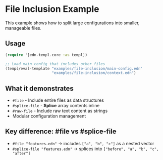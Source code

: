 # File Inclusion Example

This example shows how to split large configurations into smaller, manageable files.

## Usage

```clojure
(require '[edn-templ.core :as templ])

;; Load main config that includes other files
(templ/eval-template "examples/file-inclusion/main-config.edn" 
                     "examples/file-inclusion/context.edn")
```

## What it demonstrates

- `#file` - Include entire files as data structures
- `#splice-file` - **Splice** array contents inline
- `#raw-file` - Include raw text content as strings
- Modular configuration management

## Key difference: #file vs #splice-file

- `#file "features.edn"` → includes `["a", "b", "c"]` as a nested vector
- `#splice-file "features.edn"` → splices into `["before", "a", "b", "c", "after"]`
